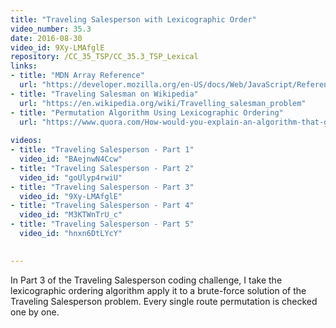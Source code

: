 ```yaml
---
title: "Traveling Salesperson with Lexicographic Order"
video_number: 35.3
date: 2016-08-30
video_id: 9Xy-LMAfglE
repository: /CC_35_TSP/CC_35.3_TSP_Lexical
links:
- title: "MDN Array Reference"  
  url: "https://developer.mozilla.org/en-US/docs/Web/JavaScript/Reference/Global_Objects/Array"
- title: "Traveling Salesman on Wikipedia"  
  url: "https://en.wikipedia.org/wiki/Travelling_salesman_problem"
- title: "Permutation Algorithm Using Lexicographic Ordering"  
  url: "https://www.quora.com/How-would-you-explain-an-algorithm-that-generates-permutations-using-lexicographic-ordering"
  
videos:
- title: "Traveling Salesperson - Part 1"
  video_id: "BAejnwN4Ccw"  
- title: "Traveling Salesperson - Part 2"
  video_id: "goUlyp4rwiU"
- title: "Traveling Salesperson - Part 3"
  video_id: "9Xy-LMAfglE"
- title: "Traveling Salesperson - Part 4"
  video_id: "M3KTWnTrU_c"
- title: "Traveling Salesperson - Part 5"
  video_id: "hnxn6DtLYcY"

  
---
```


In Part 3 of the Traveling Salesperson coding challenge, I take the lexicographic ordering algorithm apply it to a brute-force solution of the Traveling Salesperson problem.  Every single route permutation is checked one by one.

